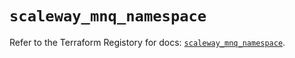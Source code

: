 # `scaleway_mnq_namespace`

Refer to the Terraform Registory for docs: [`scaleway_mnq_namespace`](https://registry.terraform.io/providers/scaleway/scaleway/2.22.0/docs/resources/mnq_namespace).
